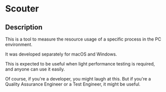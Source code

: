 # Scouter

## Description
This is a tool to measure the resource usage of a specific process in the PC environment.

It was developed separately for macOS and Windows.

This is expected to be useful when light performance testing is required, and anyone can use it easily.

Of course, if you're a developer, you might laugh at this. But if you're a Quality Assurance Engineer or a Test Engineer, it might be useful.

